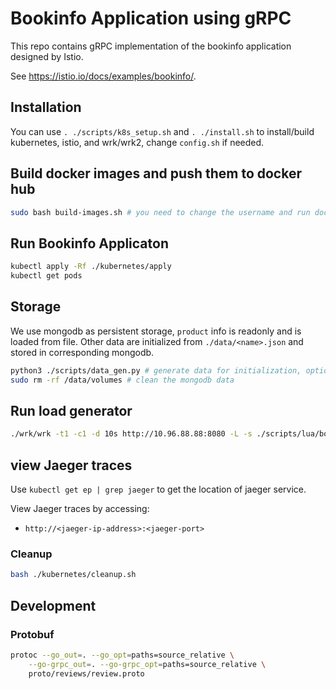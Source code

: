 # Bookinfo Application using gRPC

This repo contains gRPC implementation of the bookinfo application designed by Istio. 

See <https://istio.io/docs/examples/bookinfo/>.

<!-- |![Bookinfo Call Graph](./bookinfo.png)|
|:--:| 
| *Bookinfo Application Call Graph* | -->

## Installation

You can use `. ./scripts/k8s_setup.sh` and `. ./install.sh` to install/build kubernetes, istio, and wrk/wrk2, change `config.sh` if needed.

## Build docker images and push them to docker hub

```bash
sudo bash build-images.sh # you need to change the username and run docker login
```

## Run Bookinfo Applicaton

```bash
kubectl apply -Rf ./kubernetes/apply
kubectl get pods
```


## Storage

We use mongodb as persistent storage, `product` info is readonly and is loaded from file. 
Other data are initialized from `./data/<name>.json` and stored in corresponding mongodb. 

```bash
python3 ./scripts/data_gen.py # generate data for initialization, optional
sudo rm -rf /data/volumes # clean the mongodb data
```

## Run load generator

```bash
./wrk/wrk -t1 -c1 -d 10s http://10.96.88.88:8080 -L -s ./scripts/lua/bookinfo.lua
```

## view Jaeger traces

Use `kubectl get ep | grep jaeger` to get the location of jaeger service.

View Jaeger traces by accessing:
- `http://<jaeger-ip-address>:<jaeger-port>`  

### Cleanup

```bash
bash ./kubernetes/cleanup.sh
```

## Development

### Protobuf 
```bash
protoc --go_out=. --go_opt=paths=source_relative \
    --go-grpc_out=. --go-grpc_opt=paths=source_relative \
    proto/reviews/review.proto 
```
